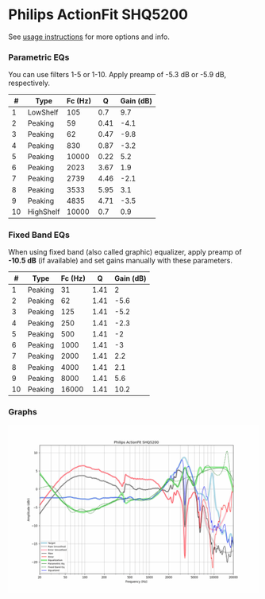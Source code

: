 # Philips ActionFit SHQ5200
See [usage instructions](https://github.com/jaakkopasanen/AutoEq#usage) for more options and info.

### Parametric EQs
You can use filters 1-5 or 1-10. Apply preamp of -5.3 dB or -5.9 dB, respectively.

|   # | Type      |   Fc (Hz) |    Q |   Gain (dB) |
|-----|-----------|-----------|------|-------------|
|   1 | LowShelf  |       105 | 0.7  |         9.7 |
|   2 | Peaking   |        59 | 0.41 |        -4.1 |
|   3 | Peaking   |        62 | 0.47 |        -9.8 |
|   4 | Peaking   |       830 | 0.87 |        -3.2 |
|   5 | Peaking   |     10000 | 0.22 |         5.2 |
|   6 | Peaking   |      2023 | 3.67 |         1.9 |
|   7 | Peaking   |      2739 | 4.46 |        -2.1 |
|   8 | Peaking   |      3533 | 5.95 |         3.1 |
|   9 | Peaking   |      4835 | 4.71 |        -3.5 |
|  10 | HighShelf |     10000 | 0.7  |         0.9 |

### Fixed Band EQs
When using fixed band (also called graphic) equalizer, apply preamp of **-10.5 dB** (if available) and set gains manually with these parameters.

|   # | Type    |   Fc (Hz) |    Q |   Gain (dB) |
|-----|---------|-----------|------|-------------|
|   1 | Peaking |        31 | 1.41 |         2   |
|   2 | Peaking |        62 | 1.41 |        -5.6 |
|   3 | Peaking |       125 | 1.41 |        -5.2 |
|   4 | Peaking |       250 | 1.41 |        -2.3 |
|   5 | Peaking |       500 | 1.41 |        -2   |
|   6 | Peaking |      1000 | 1.41 |        -3   |
|   7 | Peaking |      2000 | 1.41 |         2.2 |
|   8 | Peaking |      4000 | 1.41 |         2.1 |
|   9 | Peaking |      8000 | 1.41 |         5.6 |
|  10 | Peaking |     16000 | 1.41 |        10.2 |

### Graphs
![](./Philips%20ActionFit%20SHQ5200.png)
